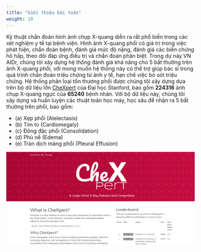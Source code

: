 ```yaml
---
title: "Giới thiệu bài toán"
weight: 10
---
```


Kỹ thuật chẩn đoán hình ảnh chụp X-quang diễn ra rất phổ biến trong các xét nghiệm y tế tại bệnh viện. Hình ảnh X-quang phổi có giá trị trong việc phát hiện, chẩn đoán bệnh, đánh giá mức độ nặng, đánh giá các biến chứng hô hấp, theo dõi đáp ứng điều trị và chẩn đoán phân biệt. Trong dự náy VN AIDr, chúng tôi xây dựng hệ thống đánh giá khả năng cho 5 bất thường trên ảnh X-quang phổi, với mong muốn hệ thống này có thể trợ giúp bác sĩ trong quá trình chẩn đoán triệu chứng từ ảnh y tế, hạn chế việc bỏ sót triệu chứng. Hệ thống phân loại tổn thương phổi được chúng tôi xây dựng dựa trên bộ dữ liệu lớn [CheXpert](https://stanfordmlgroup.github.io/competitions/chexpert/) của Đại học Stanford, bao gồm **224316** ảnh chụp X-quang ngực của **65240** bệnh nhân. Với bộ dữ liệu này, chúng tôi xây dựng và huấn luyện các thuật toán học máy, học sâu để nhận ra 5 bất thường trên phổi, bao gồm:

- (a) Xẹp phổi (Atelectasis)
- (b) Tim to (Cardiomegaly)
- (c) Đông đặc phổi (Consolidation)
- (d) Phù nề (Edema)
- (e) Tràn dịch màng phổi (Pleural Effusion)

![Website bộ dữ liệu và cuộc thi CheXpert](chexpert.png)
